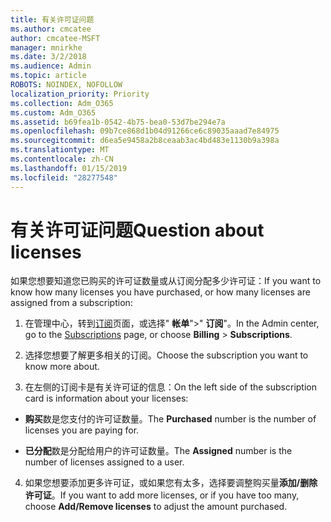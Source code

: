 ```yaml
---
title: 有关许可证问题
ms.author: cmcatee
author: cmcatee-MSFT
manager: mnirkhe
ms.date: 3/2/2018
ms.audience: Admin
ms.topic: article
ROBOTS: NOINDEX, NOFOLLOW
localization_priority: Priority
ms.collection: Adm_O365
ms.custom: Adm_O365
ms.assetid: b69fea1b-0542-4b75-bea0-53d7be294e7a
ms.openlocfilehash: 09b7ce868d1b04d91266ce6c89035aaad7e84975
ms.sourcegitcommit: d6ea5e9458a2b8ceaab3ac4bd483e1130b9a398a
ms.translationtype: MT
ms.contentlocale: zh-CN
ms.lasthandoff: 01/15/2019
ms.locfileid: "28277548"
---
```

# <a name="question-about-licenses"></a><span data-ttu-id="10aa4-102">有关许可证问题</span><span class="sxs-lookup"><span data-stu-id="10aa4-102">Question about licenses</span></span>

<span data-ttu-id="10aa4-103">如果您想要知道您已购买的许可证数量或从订阅分配多少许可证：</span><span class="sxs-lookup"><span data-stu-id="10aa4-103">If you want to know how many licenses you have purchased, or how many licenses are assigned from a subscription:</span></span>
  
1. <span data-ttu-id="10aa4-104">在管理中心，转到[订阅](https://go.microsoft.com/fwlink/p/?linkid=842054)页面，或选择" **帐单**"\>" **订阅**"。</span><span class="sxs-lookup"><span data-stu-id="10aa4-104">In the Admin center, go to the [Subscriptions](https://go.microsoft.com/fwlink/p/?linkid=842054) page, or choose **Billing** \> **Subscriptions**.</span></span>
    
2. <span data-ttu-id="10aa4-105">选择您想要了解更多相关的订阅。</span><span class="sxs-lookup"><span data-stu-id="10aa4-105">Choose the subscription you want to know more about.</span></span>
    
3. <span data-ttu-id="10aa4-106">在左侧的订阅卡是有关许可证的信息：</span><span class="sxs-lookup"><span data-stu-id="10aa4-106">On the left side of the subscription card is information about your licenses:</span></span>
    
  - <span data-ttu-id="10aa4-107">**购买**数是您支付的许可证数量。</span><span class="sxs-lookup"><span data-stu-id="10aa4-107">The **Purchased** number is the number of licenses you are paying for.</span></span> 
    
  - <span data-ttu-id="10aa4-108">**已分配**数是分配给用户的许可证数量。</span><span class="sxs-lookup"><span data-stu-id="10aa4-108">The **Assigned** number is the number of licenses assigned to a user.</span></span> 
    
4. <span data-ttu-id="10aa4-109">如果您想要添加更多许可证，或如果您有太多，选择要调整购买量**添加/删除许可证**。</span><span class="sxs-lookup"><span data-stu-id="10aa4-109">If you want to add more licenses, or if you have too many, choose **Add/Remove licenses** to adjust the amount purchased.</span></span> 
    

